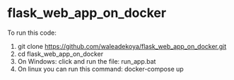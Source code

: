 # flask_web_app_on_docker

To run this code:

1. git clone https://github.com/waleadekoya/flask_web_app_on_docker.git
2. cd flask_web_app_on_docker
3. On Windows: click and run the file: run_app.bat
4. On linux you can run this command: docker-compose up
